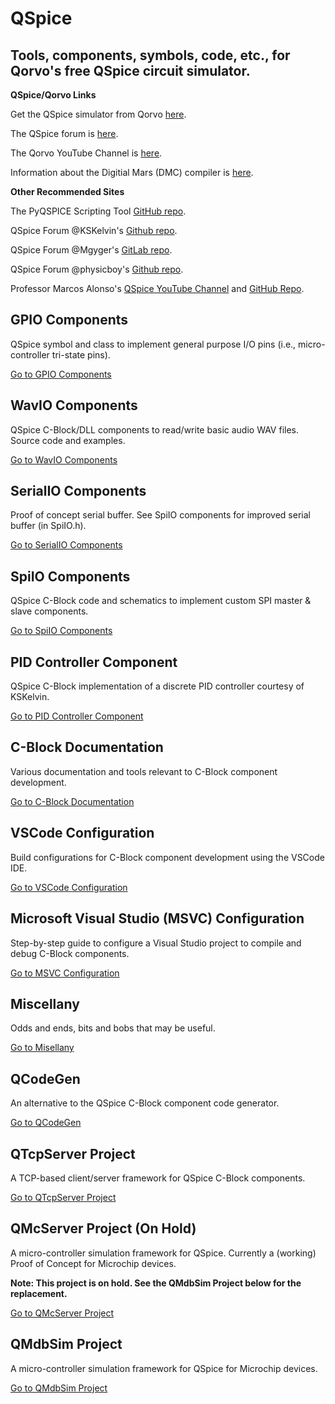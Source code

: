 # QSpice

## Tools, components, symbols, code, etc., for Qorvo's free QSpice circuit simulator.

**QSpice/Qorvo Links**

Get the QSpice simulator from Qorvo [here](https://www.qorvo.com/).

The QSpice forum is [here](https://forum.qorvo.com/c/qspice/).

The Qorvo YouTube Channel is [here](https://www.youtube.com/c/qorvo).

Information about the Digitial Mars (DMC) compiler is [here](README_DMC.md).

**Other Recommended Sites**

The PyQSPICE Scripting Tool [GitHub repo](https://github.com/Qorvo/PyQSPICE).

QSpice Forum @KSKelvin's [Github repo](https://github.com/KSKelvin-Github/Qspice/).

QSpice Forum @Mgyger's [GitLab repo](https://gitlab.com/mgyger/qspice-symbols/).

QSpice Forum @physicboy's [Github repo](https://github.com/physicboy/QSPICE).

Professor Marcos Alonso's [QSpice YouTube Channel](https://www.youtube.com/@MarcosAlonsoElectronics) and [GitHub Repo](https://github.com/marcosalonsoelectronics/website).

## GPIO Components
QSpice symbol and class to implement general purpose I/O pins (i.e., micro-controller tri-state pins).

[Go to GPIO Components](./GPIO/)

## WavIO Components
QSpice C-Block/DLL components to read/write basic audio WAV files.  Source code and examples.

[Go to WavIO Components](./WavIO/)

## SerialIO Components
Proof of concept serial buffer.  See SpiIO components for improved serial buffer (in SpiIO.h).

[Go to SerialIO Components](./SerialIO/)

## SpiIO Components
QSpice C-Block code and schematics to implement custom SPI master & slave components.

[Go to SpiIO Components](./SpiIO/)

## PID Controller Component
QSpice C-Block implementation of a discrete PID controller courtesy of KSKelvin.

[Go to PID Controller Component](./PID_Controller/)

## C-Block Documentation
Various documentation and tools relevant to C-Block component development.

[Go to C-Block Documentation](./CBlock_Doc/)

## VSCode Configuration
Build configurations for C-Block component development using the VSCode IDE.

[Go to VSCode Configuration](./VSCode/)

## Microsoft Visual Studio (MSVC) Configuration
Step-by-step guide to configure a Visual Studio project to compile and debug C-Block components.

[Go to MSVC Configuration](./MSVS/)

## Miscellany
Odds and ends, bits and bobs that may be useful.

[Go to Misellany](./Miscellany/)

## QCodeGen
An alternative to the QSpice C-Block component code generator.

[Go to QCodeGen](./QCodeGen/)

## QTcpServer Project
A TCP-based client/server framework for QSpice C-Block components.

[Go to QTcpServer Project](./QTcpServer_Project/)

## QMcServer Project (On Hold)
A micro-controller simulation framework for QSpice.  Currently a (working) Proof of Concept for Microchip devices.

**Note:  This project is on hold.  See the QMdbSim Project below for the replacement.**

[Go to QMcServer Project](./QMcServer_Project/)

## QMdbSim Project
A micro-controller simulation framework for QSpice for Microchip devices.

[Go to QMdbSim Project](./QMdbSim_Project/)
